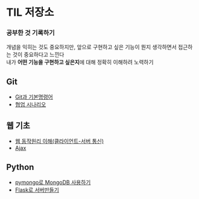 # TIL 저장소

### 공부한 것 기록하기

개념을 익히는 것도 중요하지만, 앞으로 구현하고 싶은 기능이 뭔지 생각하면서 접근하는 것이 중요하다고 느낀다  
내가 **어떤 기능을 구현하고 싶은지**에 대해 정확히 이해하려 노력하기



## Git
- [Git과 기본명령어](https://github.com/kangwongu/TIL/blob/master/Git/git.md)
- [협업 시나리오](https://github.com/kangwongu/TIL/blob/master/Git/git%20for%20team.md)

## 웹 기초
- [웹 동작원리 이해(클라이언트-서버 통신)](https://github.com/kangwongu/TIL/blob/master/HTML_CSS_JS/sparta/web_basic.md)
- [Ajax](https://github.com/kangwongu/TIL/blob/master/HTML_CSS_JS/sparta/ajax.md)

## Python
- [pymongo로 MongoDB 사용하기](https://github.com/kangwongu/TIL/blob/master/python/sparta/pythonprac/python_db.md)
- [Flask로 서버만들기](https://github.com/kangwongu/TIL/blob/master/python/sparta/pythonprac/python_flask.md)
